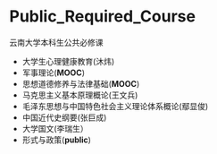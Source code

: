 # Public_Required_Course

云南大学本科生公共必修课

- 大学生心理健康教育(沐炜)
- 军事理论(**MOOC**)
- 思想道德修养与法律基础(**MOOC**)
- 马克思主义基本原理概论(王文兵)
- 毛泽东思想与中国特色社会主义理论体系概论(鄢显俊)
- 中国近代史纲要(张巨成)
- 大学国文(李瑞生）
- 形式与政策(**public**)
